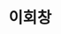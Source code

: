 ---
layout: hubs
key: Q496509
title: 이회창
name: 이회창
image: http://commons.wikimedia.org/wiki/Special:FilePath/Lee%20Hoi-chang%20%282010%29.jpg
description: 대한민국의 전 정치인.
score: 0.00018655084968082316
degree: 5
---
